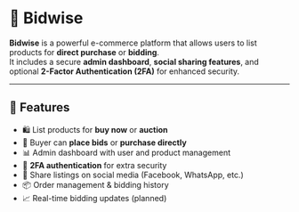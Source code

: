 # 🛒 Bidwise

**Bidwise** is a powerful e-commerce platform that allows users to list products for **direct purchase** or **bidding**.  
It includes a secure **admin dashboard**, **social sharing features**, and optional **2-Factor Authentication (2FA)** for enhanced security.

---

## 🚀 Features

- 🛍️ List products for **buy now** or **auction**
- 🧑 Buyer can **place bids** or **purchase directly**
- 📊 Admin dashboard with user and product management
- 🔐 **2FA authentication** for extra security
- 📣 Share listings on social media (Facebook, WhatsApp, etc.)
- 📦 Order management & bidding history
- 📈 Real-time bidding updates (planned)

